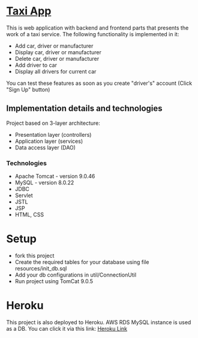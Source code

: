 # [Taxi App](https://dibrov-taxi-app.herokuapp.com/login)

This is web application with backend and frontend parts that presents 
the work of a taxi service. 
The following functionality is implemented in it:
- Add car, driver or manufacturer
- Display car, driver or manufacturer
- Delete car, driver or manufacturer
- Add driver to car
- Display all drivers for current car

You can test these features as soon as you create "driver's" account (Click "Sign Up" button)

## Implementation details and technologies
Project based on 3-layer architecture:
- Presentation layer (controllers)
- Application layer (services)
- Data access layer (DAO)

### Technologies
* Apache Tomcat - version 9.0.46
* MySQL - version 8.0.22
* JDBC
* Servlet
* JSTL
* JSP
* HTML, CSS

# Setup

- fork this project
- Create the required tables for your database using file resources/init_db.sql
- Add your db configurations in util/ConnectionUtil
- Run project using TomCat 9.0.5

# Heroku

This project is also deployed to Heroku. AWS RDS MySQL instance is used as a DB. You can click it via this link:
[Heroku Link](https://dibrov-taxi-app.herokuapp.com/login)
